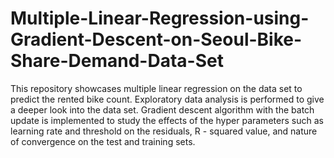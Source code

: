 # Multiple-Linear-Regression-using-Gradient-Descent-on-Seoul-Bike-Share-Demand-Data-Set
This repository showcases multiple linear regression on the data set to predict the rented bike count. Exploratory data analysis is performed to give a deeper look into the data set. Gradient descent algorithm with the batch update is implemented to study the effects of the hyper parameters such as learning rate and threshold on the residuals, R - squared value, and nature of convergence on the test and training sets.
